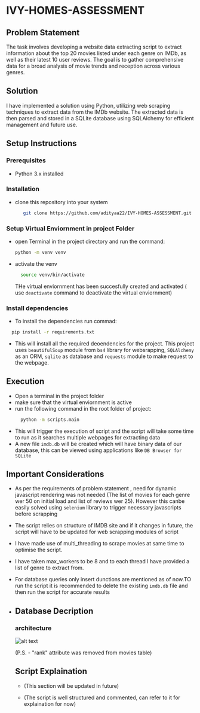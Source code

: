# IVY-HOMES-ASSESSMENT
## Problem Statement
The task involves developing a website data extracting script to extract information
about the top 20 movies listed under each genre on IMDb, as well as their latest 10
user reviews. The goal is to gather comprehensive data for a broad analysis of
movie trends and reception across various genres.

## Solution
I have implemented a solution using Python, utilizing web scraping techniques to extract data from the IMDb website. The extracted data is then parsed and stored in a SQLite database using SQLAlchemy for efficient management and future use.

## Setup Instructions
### Prerequisites
- Python 3.x installed

### Installation
- clone this repository into your system
  ```bash
     git clone https://github.com/adityaa22/IVY-HOMES-ASSESSMENT.git
     ```
### Setup Virtual Enviornment in project Folder
- open Terminal in the project directory and run the command:
     ```bash
     python -m venv venv
     ```
- activate the venv
  ```bash
    source venv/bin/activate
    ```
  THe virtual enviornment has been succesfully created and activated ( use ```deactivate``` command to deactivate the virtual enviornment)

### Install dependencies
- To install the dependencies run commad:
```bash
  pip install -r requirements.txt
  ```
- This will install all the required deoendencies for the project. This project uses ```beautifulSoup``` module from ```bs4``` library for websrapping, ```SQLAlchemy``` as an ORM,  ```sqlite``` as database and ```requests``` module to make request to the webpage.

## Execution
- Open a terminal in the project folder
- make sure that the virtual enviornment is active
- run the following command in the root folder of project:
  ```Bash
    python -m scripts.main
    ```
- This will trigger the execution of script and the script will take some time to run as it searches multiple webpages for extracting data
- A new file ```imdb.db``` will be created which will have binary data of our database, this can be viewed using applications like ```DB Browser for SQLite```

## Important Considerations
- As per the requirements of problem statement , need for dynamic javascript rendering was not needed (The list of movies for each  genre wer 50 on initial load and list of reviews wer 25). However this canbe easily solved using ```selenium``` library to trigger necessary javascripts before scrapping
- The script relies on structure of IMDB site and if it changes in future, the script will have to be updated for web scrapping modules of script
- I have made use of multi_threading to scrape movies at same time to optimise the script.
- I have taken max_workers to be 8 and to each thread I have provided a list of genre to extract from.
- For database queries only insert dunctions are mentioned as of now.TO run the script it is recommended to delete the existing ````imdb.db```` file and then run the script for accurate results

- ## Database Decription
  ### architecture
  ![alt text](https://github.com/adityaa22/IVY-HOMES-ASSESSMENT/blob/main/DB_dump/DB_arch.png)

  (P.S. - "rank" attribute was removed from movies table)

  ## Script Explaination
  * (This section will be updated in future)
  
  * (The script is well structured and commented, can refer to it for explaination for now)
